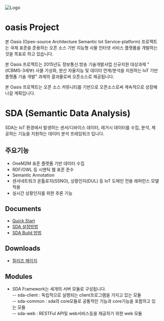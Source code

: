 ![Logo](https://github.com/iotoasis/SO/blob/master/logo_oasis_m.png)

# oasis Project

본 Oasis (Open-source Architecture Semantic Iot Service-platform) 프로젝트는 국제 표준을 준용하는 오픈 소스 기반 지능형 사물 인터넷 서비스 플랫폼을 개발하는 것을 목표로 하고 있습니다.

본 Oasis 프로젝트는 2015년도 정보통신․방송 기술개발사업 신규지원 대상과제 "(ICBMS-3세부) 사물 가상화, 분산 자율지능 및 데이터 연계/분석을 지원하는 IoT 기반 플랫폼 기술 개발" 과제의 결과물로써 오픈소스로 제공됩니다.

본 Oasis 프로젝트는 오픈 소스 커뮤니티를 기반으로 오픈소스로써 계속적으로 성장해 나갈 계획입니다.

# SDA (Semantic Data Analysis)
 SDA는 IoT 환경에서 발생하는 센서/디바이스 데이터, 레거시 데이터를 수집, 분석, 제공하는 기능을 지원하는 데이터 분석 프레임워크 입니다. 
 
## 주요기능

* OneM2M 표준 플랫폼 기반 데이터 수집
* RDF/OWL 등 시맨틱 웹 표준 준수
* Semantic Annotation
* 센서네트워크 온톨로지(SSNO), 상황인지(DUL) 등 IoT 도메인 전용 레퍼런스 모델 적용
* 실시간 상황인지를 위한 추론 기능

## Documents
 - [Quick Start](./sda-doc/quick-start.md)
 - [SDA 설정방법](./sda-doc/configuration.md)
 - [SDA Build 방법](./sda-doc/build_eclipse.md)

## Downloads
 - [릴리즈 페이지](https://github.com/iotoasis/SDA/releases)
 
## Modules
- SDA Framework는 세개의 서버 모듈로 구성됩니다.<br> 
-- sda-client :  독립적으로 실행되는 client프로그램을 가지고 있는 모듈<br>
-- sda-common : sda의 core모듈로 공통적인 기능과 core기능을 포함하고 있는 모듈<br>
-- sda-web : RESTFul API및 web서비스등을 제공하기 위한 web 모듈
<br>

